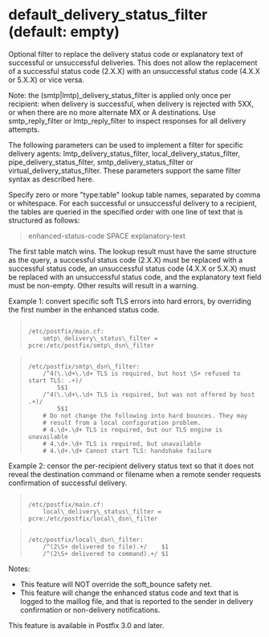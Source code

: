 # default_delivery_status_filter (default: empty)
 Optional filter to replace the delivery status code or explanatory
text of successful or unsuccessful deliveries. This does not allow
the replacement of a successful status code (2.X.X) with an
unsuccessful status code (4.X.X or 5.X.X) or vice versa. 


 Note: the (smtp|lmtp)\_delivery\_status\_filter is applied only
once per recipient: when delivery is successful, when delivery is
rejected with 5XX, or when there are no more alternate MX or A
destinations. Use smtp\_reply\_filter or lmtp\_reply\_filter to inspect
responses for all delivery attempts. 


 The following parameters can be used to implement a filter for
specific delivery agents: lmtp\_delivery\_status\_filter,
local\_delivery\_status\_filter, pipe\_delivery\_status\_filter,
smtp\_delivery\_status\_filter or virtual\_delivery\_status\_filter. These
parameters support the same filter syntax as described here. 


 Specify zero or more "type:table" lookup table names, separated
by comma or whitespace. For each successful or unsuccessful delivery
to a recipient, the tables are queried in the specified order with
one line of text that is structured as follows: 



> 
> enhanced-status-code SPACE explanatory-text
> 


 The first table match wins. The lookup result must have the
same structure as the query, a successful status code (2.X.X) must
be replaced with a successful status code, an unsuccessful status
code (4.X.X or 5.X.X) must be replaced with an unsuccessful status
code, and the explanatory text field must be non-empty. Other results
will result in a warning. 


 Example 1: convert specific soft TLS errors into hard errors,
by overriding the first number in the enhanced status code. 



> 
> 
> ```
> 
> /etc/postfix/main.cf:
>     smtp\_delivery\_status\_filter = pcre:/etc/postfix/smtp\_dsn\_filter
> 
> ```
> 
> 



> 
> 
> ```
> 
> /etc/postfix/smtp\_dsn\_filter:
>     /^4(\.\d+\.\d+ TLS is required, but host \S+ refused to start TLS: .+)/
>         5$1
>     /^4(\.\d+\.\d+ TLS is required, but was not offered by host .+)/
>         5$1
>     # Do not change the following into hard bounces. They may
>     # result from a local configuration problem.
>     # 4.\d+.\d+ TLS is required, but our TLS engine is unavailable
>     # 4.\d+.\d+ TLS is required, but unavailable
>     # 4.\d+.\d+ Cannot start TLS: handshake failure
> 
> ```
> 
> 


 Example 2: censor the per-recipient delivery status text so
that it does not reveal the destination command or filename
when a remote sender requests confirmation of successful delivery.




> 
> 
> ```
> 
> /etc/postfix/main.cf:
>     local\_delivery\_status\_filter = pcre:/etc/postfix/local\_dsn\_filter
> 
> ```
> 
> 



> 
> 
> ```
> 
> /etc/postfix/local\_dsn\_filter:
>     /^(2\S+ delivered to file).+/    $1
>     /^(2\S+ delivered to command).+/ $1
> 
> ```
> 
> 


 Notes: 


* This feature will NOT override the soft\_bounce safety net.
* This feature will change the enhanced status code and text
that is logged to the maillog file, and that is reported to the
sender in delivery confirmation or non-delivery notifications.


 This feature is available in Postfix 3.0 and later. 


